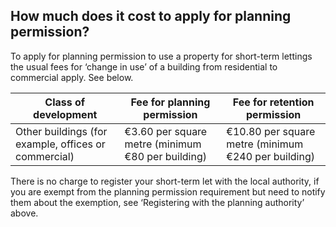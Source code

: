 ##  How much does it cost to apply for planning permission?

To apply for planning permission to use a property for short-term lettings the
usual fees for ‘change in use’ of a building from residential to commercial
apply. See below.

**Class of development** |  **Fee for planning permission** |  **Fee for retention permission**  
---|---|---  
Other buildings (for example, offices or commercial)  |  €3.60 per square metre (minimum €80 per building)  |  €10.80 per square metre (minimum €240 per building)   
  
There is no charge to register your short-term let with the local authority,
if you are exempt from the planning permission requirement but need to notify
them about the exemption, see ‘Registering with the planning authority’ above.
